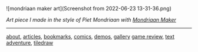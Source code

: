 ![mondriaan maker art](Screenshot from 2022-06-23 13-31-36.png)

*Art piece I made in the style of Piet Mondriaan with [Mondriaan Maker](https://itch.io/embed-upload/6017377?color=fac901)* 

--- 

[about](about), [articles](articles), [bookmarks](bookmarks), [comics](comics), [demos](demos), [gallery](gallery) [game review](review), [text adventure](text_adventure), [tiledraw](tiledraw)


